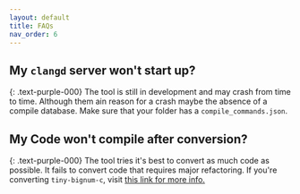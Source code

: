 ```yaml
---
layout: default
title: FAQs
nav_order: 6
---
```


## My ``clangd`` server won't start up?
{: .text-purple-000}
The tool is still in development and may crash from time to time. Although them ain reason for a crash maybe the absence of a compile database. Make sure that your folder has a `compile_commands.json`. 

## My Code won't compile after conversion?
{: .text-purple-000}
The tool tries it's best to convert as much code as possible. It fails to convert code that requires major refactoring. If you're converting `tiny-bignum-c`, visit [this link for more info.](https://github.com/secure-sw-dev/checkedc-tiny-bignum-c#initial-conversion)